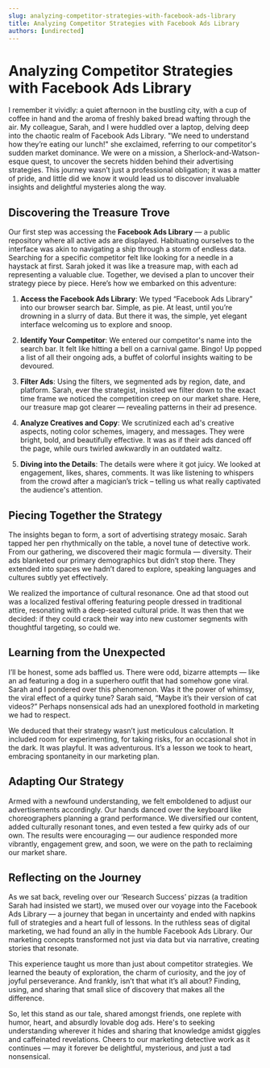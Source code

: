 ```yaml
---
slug: analyzing-competitor-strategies-with-facebook-ads-library
title: Analyzing Competitor Strategies with Facebook Ads Library
authors: [undirected]
---
```



# Analyzing Competitor Strategies with Facebook Ads Library

I remember it vividly: a quiet afternoon in the bustling city, with a cup of coffee in hand and the aroma of freshly baked bread wafting through the air. My colleague, Sarah, and I were huddled over a laptop, delving deep into the chaotic realm of Facebook Ads Library. "We need to understand how they’re eating our lunch!" she exclaimed, referring to our competitor's sudden market dominance. We were on a mission, a Sherlock-and-Watson-esque quest, to uncover the secrets hidden behind their advertising strategies. This journey wasn’t just a professional obligation; it was a matter of pride, and little did we know it would lead us to discover invaluable insights and delightful mysteries along the way.

## Discovering the Treasure Trove

Our first step was accessing the **Facebook Ads Library** — a public repository where all active ads are displayed. Habituating ourselves to the interface was akin to navigating a ship through a storm of endless data. Searching for a specific competitor felt like looking for a needle in a haystack at first. Sarah joked it was like a treasure map, with each ad representing a valuable clue. Together, we devised a plan to uncover their strategy piece by piece. Here’s how we embarked on this adventure:

1. **Access the Facebook Ads Library**: We typed “Facebook Ads Library” into our browser search bar. Simple, as pie. At least, until you’re drowning in a slurry of data. But there it was, the simple, yet elegant interface welcoming us to explore and snoop.
   
2. **Identify Your Competitor**: We entered our competitor's name into the search bar. It felt like hitting a bell on a carnival game. Bingo! Up popped a list of all their ongoing ads, a buffet of colorful insights waiting to be devoured.

3. **Filter Ads**: Using the filters, we segmented ads by region, date, and platform. Sarah, ever the strategist, insisted we filter down to the exact time frame we noticed the competition creep on our market share. Here, our treasure map got clearer — revealing patterns in their ad presence.

4. **Analyze Creatives and Copy**: We scrutinized each ad's creative aspects, noting color schemes, imagery, and messages. They were bright, bold, and beautifully effective. It was as if their ads danced off the page, while ours twirled awkwardly in an outdated waltz.

5. **Diving into the Details**: The details were where it got juicy. We looked at engagement, likes, shares, comments. It was like listening to whispers from the crowd after a magician’s trick – telling us what really captivated the audience's attention.

## Piecing Together the Strategy

The insights began to form, a sort of advertising strategy mosaic. Sarah tapped her pen rhythmically on the table, a novel tune of detective work. From our gathering, we discovered their magic formula — diversity. Their ads blanketed our primary demographics but didn’t stop there. They extended into spaces we hadn’t dared to explore, speaking languages and cultures subtly yet effectively.

We realized the importance of cultural resonance. One ad that stood out was a localized festival offering featuring people dressed in traditional attire, resonating with a deep-seated cultural pride. It was then that we decided: if they could crack their way into new customer segments with thoughtful targeting, so could we.

## Learning from the Unexpected

I’ll be honest, some ads baffled us. There were odd, bizarre attempts — like an ad featuring a dog in a superhero outfit that had somehow gone viral. Sarah and I pondered over this phenomenon. Was it the power of whimsy, the viral effect of a quirky tune? Sarah said, “Maybe it’s their version of cat videos?” Perhaps nonsensical ads had an unexplored foothold in marketing we had to respect.

We deduced that their strategy wasn’t just meticulous calculation. It included room for experimenting, for taking risks, for an occasional shot in the dark. It was playful. It was adventurous. It’s a lesson we took to heart, embracing spontaneity in our marketing plan.

## Adapting Our Strategy

Armed with a newfound understanding, we felt emboldened to adjust our advertisements accordingly. Our hands danced over the keyboard like choreographers planning a grand performance. We diversified our content, added culturally resonant tones, and even tested a few quirky ads of our own. The results were encouraging — our audience responded more vibrantly, engagement grew, and soon, we were on the path to reclaiming our market share.

## Reflecting on the Journey

As we sat back, reveling over our ‘Research Success’ pizzas (a tradition Sarah had insisted we start), we mused over our voyage into the Facebook Ads Library — a journey that began in uncertainty and ended with napkins full of strategies and a heart full of lessons. In the ruthless seas of digital marketing, we had found an ally in the humble Facebook Ads Library. Our marketing concepts transformed not just via data but via narrative, creating stories that resonate.

This experience taught us more than just about competitor strategies. We learned the beauty of exploration, the charm of curiosity, and the joy of joyful perseverance. And frankly, isn’t that what it’s all about? Finding, using, and sharing that small slice of discovery that makes all the difference.

So, let this stand as our tale, shared amongst friends, one replete with humor, heart, and absurdly lovable dog ads. Here's to seeking understanding wherever it hides and sharing that knowledge amidst giggles and caffeinated revelations. Cheers to our marketing detective work as it continues — may it forever be delightful, mysterious, and just a tad nonsensical.